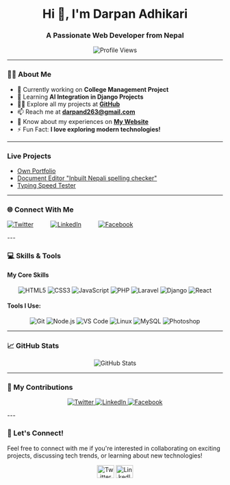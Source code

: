 <h1 align="center">Hi 👋, I'm Darpan Adhikari</h1>
<h3 align="center">A Passionate Web Developer from Nepal</h3>

<p align="center"> 
  <img src="https://komarev.com/ghpvc/?username=darpanadhikari&label=Profile%20views&color=0e75b6&style=flat" alt="Profile Views" /> 
</p>

---

### 👨‍💻 About Me

- 🔭 Currently working on **College Management Project**  
- 🌱 Learning **AI Integration in Django Projects**  
- 👨‍💻 Explore all my projects at **[GitHub](https://github.com/DarpanAdhikari)**  
- 📫 Reach me at **darpand263@gmail.com**  
- 📄 Know about my experiences on **[My Website](https://darpanadhikari.com.np/)**  
- ⚡ Fun Fact: **I love exploring modern technologies!**  

---
### Live Projects
- [Own Portfolio](https://darpanadhikari.com.np/)
- [Document Editor "Inbuilt Nepali spelling checker"](https://merodoc.darpanadhikari.com.np/)
- [Typing Speed Tester](https://typingtest.darpanadhikari.com.np/)
---
### 🌐 Connect With Me  
<p align="left" style="display: flex; gap: 40px;">
  <a href="https://twitter.com/darpan_3" target="_blank">
    <img src="https://img.shields.io/badge/Twitter-%231DA1F2.svg?style=for-the-badge&logo=Twitter&logoColor=white" alt="Twitter">
  </a>
  <a href="https://linkedin.com/in/darpan-adhikari-81b866280" target="_blank">
    <img src="https://img.shields.io/badge/LinkedIn-%230A66C2.svg?style=for-the-badge&logo=linkedin&logoColor=white" alt="LinkedIn">
  </a>
  <a href="https://www.facebook.com/darpan.adhikari2" target="_blank">
    <img src="https://img.shields.io/badge/Facebook-%231877F2.svg?style=for-the-badge&logo=facebook&logoColor=white" alt="Facebook">
  </a>
</p>
---

### 💻 Skills & Tools

#### My Core Skills

<p align="center">
  <img src="https://img.shields.io/badge/HTML5-F7DF1E?style=for-the-badge&logo=html5&logoColor=white" alt="HTML5"/>
  <img src="https://img.shields.io/badge/CSS3-1572B6?style=for-the-badge&logo=css3&logoColor=white" alt="CSS3"/>
  <img src="https://img.shields.io/badge/JavaScript-F7DF1E?style=for-the-badge&logo=javascript&logoColor=white" alt="JavaScript"/>
  <img src="https://img.shields.io/badge/PHP-777BB4?style=for-the-badge&logo=php&logoColor=white" alt="PHP"/>
  <img src="https://img.shields.io/badge/Laravel-EF4135?style=for-the-badge&logo=laravel&logoColor=white" alt="Laravel"/>
  <img src="https://img.shields.io/badge/Django-092E20?style=for-the-badge&logo=django&logoColor=white" alt="Django"/>
  <img src="https://img.shields.io/badge/React-61DAFB?style=for-the-badge&logo=react&logoColor=black" alt="React"/>
</p>

#### Tools I Use:

<p align="center">
  <img src="https://img.shields.io/badge/Git-F05032?style=for-the-badge&logo=git&logoColor=white" alt="Git"/>
  <img src="https://img.shields.io/badge/Node.js-339933?style=for-the-badge&logo=node.js&logoColor=white" alt="Node.js"/>
  <img src="https://img.shields.io/badge/VS_Code-007ACC?style=for-the-badge&logo=visualstudiocode&logoColor=white" alt="VS Code"/>
  <img src="https://img.shields.io/badge/Linux-FCC624?style=for-the-badge&logo=linux&logoColor=black" alt="Linux"/>
  <img src="https://img.shields.io/badge/MySQL-4479A1?style=for-the-badge&logo=mysql&logoColor=white" alt="MySQL"/>
  <img src="https://img.shields.io/badge/Photoshop-31A8FF?style=for-the-badge&logo=photoshop&logoColor=white" alt="Photoshop"/>
</p>

---

### 📈 GitHub Stats  
<p align="center">
  <img src="https://github-readme-stats.vercel.app/api?username=darpanadhikari&show_icons=true&hide_title=true&count_private=true&hide=prs&theme=radical" alt="GitHub Stats"/>
</p>

---

### 🚀 My Contributions  

<p align="center">
  <a href="https://twitter.com/darpan_3" target="_blank">
    <img src="https://img.shields.io/badge/Twitter-%231DA1F2.svg?style=for-the-badge&logo=Twitter&logoColor=white" alt="Twitter">
  </a>
  <a href="https://linkedin.com/in/darpan-adhikari-81b866280" target="_blank">
    <img src="https://img.shields.io/badge/LinkedIn-%230A66C2.svg?style=for-the-badge&logo=linkedin&logoColor=white" alt="LinkedIn">
  </a>
  <a href="https://www.facebook.com/darpan.adhikari2" target="_blank">
    <img src="https://img.shields.io/badge/Facebook-%231877F2.svg?style=for-the-badge&logo=facebook&logoColor=white" alt="Facebook">
  </a>
</p>
---

### 💬 Let's Connect!

Feel free to connect with me if you're interested in collaborating on exciting projects, discussing tech trends, or learning about new technologies!

<p align="center">
  <a href="https://twitter.com/darpan_3" target="_blank"><img src="https://raw.githubusercontent.com/rahuldkjain/github-profile-readme-generator/master/src/images/icons/Social/twitter.svg" alt="Twitter" height="30" width="40" /></a>
  <a href="https://linkedin.com/in/darpan-adhikari-81b866280" target="_blank"><img src="https://raw.githubusercontent.com/rahuldkjain/github-profile-readme-generator/master/src/images/icons/Social/linked-in-alt.svg" alt="LinkedIn" height="30" width="40" /></a>
</p>
